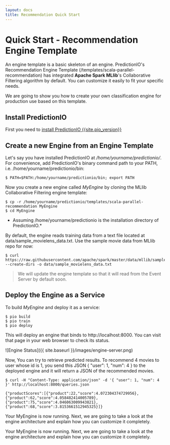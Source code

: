 ```yaml
---
layout: docs
title: Recommendation Quick Start
---
```


# Quick Start - Recommendation Engine Template

An engine template is a basic skeleton of an engine. PredictionIO's Recommendation Engine Template (/templates/scala-parallel-recommendation) has integrated **Apache Spark MLlib**'s Collaborative Filtering algorithm by default.
 You can customize it easily to fit your specific needs.

We are going to show you how to create your own classification engine for production use based on this template.

## Install PredictionIO

First you need to [install PredictionIO {{site.pio_version}}]({{site.baseurl}}/install/)

## Create a new Engine from an Engine Template

Let's say you have installed PredictionIO at */home/yourname/predictionio/*.
For convenience, add PredictionIO's binary command path to your PATH, i.e. /home/yourname/predictionio/bin:

```
$ PATH=$PATH:/home/yourname/predictionio/bin; export PATH
```

Now you create a new engine called *MyEngine* by cloning the MLlib Collaborative Filtering engine template:

```
$ cp -r /home/yourname/predictionio/templates/scala-parallel-recommendation MyEngine
$ cd MyEngine
```
* Assuming /home/yourname/predictionio is the installation directory of PredictionIO.*

By default, the engine reads training data from a text file located at data/sample_movielens_data.txt. Use the sample movie data from MLlib repo for now:

```
$ curl https://raw.githubusercontent.com/apache/spark/master/data/mllib/sample_movielens_data.txt --create-dirs -o data/sample_movielens_data.txt
```

> We will update the engine template so that it will read from the Event Server by default soon.

## Deploy the Engine as a Service

To build *MyEngine* and deploy it as a service:

```
$ pio build
$ pio train
$ pio deploy
```

This will deploy an engine that binds to http://localhost:8000. You can visit that page in your web browser to check its status.


![Engine Status]({{ site.baseurl }}/images/engine-server.png)


Now, You can try to retrieve predicted results.
To recommend 4 movies to user whose id is 1, you send this JSON { "user": 1, "num": 4 } to the deployed engine and it will return a JSON of the recommended movies.

```
$ curl -H "Content-Type: application/json" -d '{ "user": 1, "num": 4 }' http://localhost:8000/queries.json

{"productScores":[{"product":22,"score":4.072304374729956},{"product":62,"score":4.058482414005789},{"product":75,"score":4.046063009943821},{"product":68,"score":3.8153661512945325}]}
```

Your MyEngine is now running. Next, we are going to take a look at the engine architecture and explain how you can customize it completely.


Your MyEngine is now running. Next, we are going to take a look at the engine architecture and explain how you can customize it completely.
